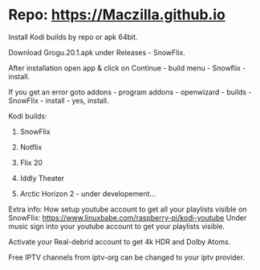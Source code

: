 # Repo: https://Maczilla.github.io
Install Kodi builds by repo or apk 64bit.

Download Grogu.20.1.apk under Releases - SnowFlix.

After installation open app & click on Continue - build menu - Snowflix - install.

If you get an error goto addons - program addons - openwizard - builds - SnowFlix - install - yes, install.

Kodi builds:

1. SnowFlix

2. Notflix

3. Flix 20

4. Iddly Theater

5. Arctic Horizon 2 - under developement...



Extra info:
How setup youtube account to get all your playlists visible on SnowFlix: https://www.linuxbabe.com/raspberry-pi/kodi-youtube
Under music sign into your youtube account to get your playlists visible.

Activate your Real-debrid account to get 4k HDR and Dolby Atoms.

Free IPTV channels from iptv-org can be changed to your iptv provider.
